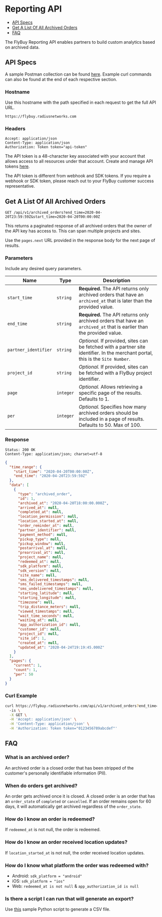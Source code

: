 # Reporting API

- [API Specs](#api-specs)
- [Get A List Of All Archived Orders](#get-a-list-of-all-archived-orders)
- [FAQ](#faq)

The FlyBuy Reporting API enables partners to build custom analytics based on archived data.

## <span id="api-specs">API Specs</span>

A sample Postman collection can be found [here](https://www.getpostman.com/collections/3684da81f53275af8c22).
Example curl commands can also be found at the end of each respective section.

### Hostname

Use this hostname with the path specified in each request to get the full API URL.

```http
https://flybuy.radiusnetworks.com
```

### Headers

```http
Accept: application/json
Content-Type: application/json
Authorization: Token token="api-token"
```

The API token is a 48-character key associated with your account that allows access to all resources under that account.
Create and manage API tokens [here](https://account.radiusnetworks.com/personal_tokens).

The API token is different from webhook and SDK tokens. If you require a webhook or SDK token, please reach out to your FlyBuy customer success representative.


## <span id="get-a-list-of-all-archived-orders">Get A List Of All Archived Orders</span>

```http
GET /api/v1/archived_orders?end_time=2020-04-20T23:59:59Z&start_time=2020-04-20T00:00:00Z
```

This returns a paginated response of all archived orders that the owner of the API key has access to.
This can span multiple projects and sites.

Use the `pages.next` URL provided in the response body for the next page of results.

### <span id="get-a-list-of-all-archived-orders-parameters">Parameters</span>

Include any desired query parameters.

| **Name** | **Type** | **Description** |
| -------- | -------- | --------------- |
| `start_time` | `string` | **Required.** The API returns only archived orders that have an `archived_at` that is later than the provided value. |
| `end_time` | `string` | **Required.** The API returns only archived orders that have an `archived_at` that is earlier than the provided value. |
| `partner_identifier` | `string` | _Optional._ If provided, sites can be fetched with a partner site identifier. In the merchant portal, this is the `Site Number`. |
| `project_id` | `string` | _Optional._ If provided, sites can be fetched with a FlyBuy project identifier. |
| `page` | `integer` | _Optional._ Allows retrieving a specific page of the results. Defaults to 1. |
| `per` | `integer` | _Optional._ Specifies how many archived orders should be included in a page of results. Defaults to 50. Max of 100. |

### <span id="get-a-list-of-all-archived-orders-response">Response</span>

```http
Status: 200 OK
Content-Type: application/json; charset=utf-8
```
```json
{
  "time_range": {
    "start_time": "2020-04-20T00:00:00Z",
    "end_time": "2020-04-20T23:59:59Z"
  },
  "data": [
    {
      "type": "archived_order",
      "id": 1,
      "archived_at": "2020-04-20T18:00:00.000Z",
      "arrived_at": null,
      "completed_at": null,
      "location_permission": null,
      "location_started_at": null,
      "order_reminder_at": null,
      "partner_identifier": null,
      "payment_method": null,
      "pickup_type": null,
      "pickup_window": null,
      "postarrival_at": null,
      "prearrival_at": null,
      "project_name": null,
      "redeemed_at": null,
      "sdk_platform": null,
      "sdk_version": null,
      "site_name": null,
      "sms_delivered_timestamps": null,
      "sms_failed_timestamps": null,
      "sms_undelivered_timestamps": null,
      "starting_latitude": null,
      "starting_longitude": null,
      "timezone": null,
      "trip_distance_meters": null,
      "viewed_timestamps": null,
      "wait_time_seconds": null,
      "waiting_at": null,
      "app_authorization_id": null,
      "customer_id": null,
      "project_id": null,
      "site_id": 1,
      "created_at": null,
      "updated_at": "2020-04-24T19:19:45.000Z"
    }
  ],
  "pages": {
    "current": 1,
    "count": 1,
    "per": 50
  }
}
```

### <span id="get-a-list-of-all-archived-orders-curl-example">Curl Example</span>

```sh
curl https://flybuy.radiusnetworks.com/api/v1/archived_orders?end_time=2020-04-20T23:59:59Z&start_time=2020-04-20T00:00:00Z \
  -is \
  -X GET \
  -H 'Accept: application/json' \
  -H 'Content-Type: application/json' \
  -H 'Authorization: Token token="0123456789abcdef"'
```

## <span id="faq">FAQ</span>

### What is an archived order?

An archived order is a closed order that has been stripped of the customer's personally identifiable information (PII).

### When do orders get archived?

An order gets archived once it is closed.
A closed order is an order that has an `order_state` of `completed` or `cancelled`.
If an order remains open for 60 days, it will automatically get archived regardless of the `order_state`.

### How do I know an order is redeemed?

If `redeemed_at` is not null, the order is redeemed.

### How do I know an order received location updates?

If `location_started_at` is not null, the order received location updates.

### How do I know what platform the order was redeemed with?

- Android: `sdk_platform = "android"`
- iOS: `sdk_platform = "ios"`
- Web: `redeemed_at is not null` & `app_authorization_id is null`

### Is there a script I can run that will generate an export?

Use [this](https://github.com/RadiusNetworks/flybuy-documentation/blob/master/doc/api/v1/examples/reporting-orders.py) sample Python script to generate a CSV file.

